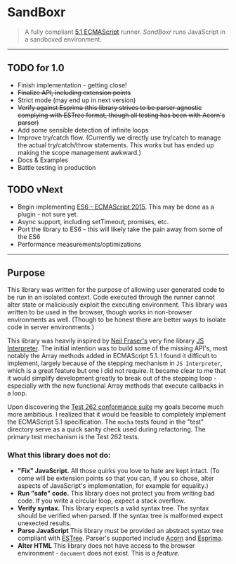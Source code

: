 # SandBoxr
> A fully compliant [5.1 ECMAScript](http://www.ecma-international.org/ecma-262/5.1/index.html) runner. _SandBoxr_ runs JavaScript in a sandboxed environment.

-----

## TODO for 1.0
- Finish implementation - getting close!
- ~~Finalize API, including extension points~~
- Strict mode (may end up in next version)
- ~~Verify against Esprima (this library strives to be parser agnostic complying with ESTree format, though all testing has been with Acorn's parser)~~
- Add some sensible detection of infinite loops
- Improve try/catch flow. (Currently we directly use try/catch to manage the actual try/catch/throw statements. This *works* but has ended up making the scope management awkward.)
- Docs & Examples
- Battle testing in production

## TODO vNext
- Begin implementing [ES6 - ECMAScript 2015](http://www.ecma-international.org/ecma-262/6.0/index.html). This may be done as a plugin - not sure yet.
- Async support, including setTimeout, promises, etc.
- Port the library to ES6 - this will likely take the pain away from some of the ES6 
- Performance measurements/optimizations

-----

## Purpose

This library was written for the purpose of allowing user generated code to be run in an isolated context. Code executed through the runner cannot alter state or maliciously exploit the executing environment. This library was written to be used in the browser, though works in non-browser environments as well. (Though to be honest there are better ways to isolate code in server environments.)

This library was heavily inspired by [Neil Fraser's](https://github.com/NeilFraser) very fine library [JS Interpreter](https://github.com/NeilFraser/JS-Interpreter). The initial intention was to build some of the missing API's, most notably the Array methods added in ECMAScript 5.1. I found it difficult to implement, largely because of the stepping mechanism in `JS Interpreter`, which is a great feature but one i did not require. It became clear to me that it would simplify development 
greatly to break out of the stepping loop - especially with the new functional Array methods that execute callbacks in a loop. 

Upon discovering the [Test 262 conformance suite](https://github.com/tc39/test262/tree/es5-tests) my goals become much more ambitious. I realized that it would be feasible to completely implement the ECMAScript 5.1 specification. The `mocha` tests found in the "test" directory serve as a quick sanity check used during refactoring. The primary test mechanism is the Test 262 tests.

### What this library does not do:
- **"Fix" JavaScript.** All those quirks you love to hate are kept intact. (To come will be extension points so that you can, if you so chose, alter aspects of JavaScript's implementation, for example for equality.)
- **Run "safe" code.** This library does not protect you from writing bad code. If you write a circular loop, expect a stack overflow.
- **Verify syntax.** This library expects a valid syntax tree. The syntax should be verified when parsed. If the syntax tree is malformed expect unexected results.
- **Parse JavaScript** This library must be provided an abstract syntax tree compliant with [ESTree](https://github.com/estree/estree). Parser's supported include [Acorn](https://github.com/marijnh/acorn) and [Esprima](https://github.com/jquery/esprima).
- **Alter HTML** This library does not have access to the browser environment - `document` does not exist. This is a *feature*.
